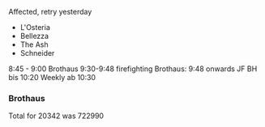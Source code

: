Affected, retry yesterday
- L'Osteria
- Bellezza
- The Ash
- Schneider


8:45 - 9:00 Brothaus
9:30-9:48 firefighting
Brothaus: 9:48 onwards
JF BH bis 10:20
Weekly ab 10:30

### Brothaus
Total for 20342 was 722990